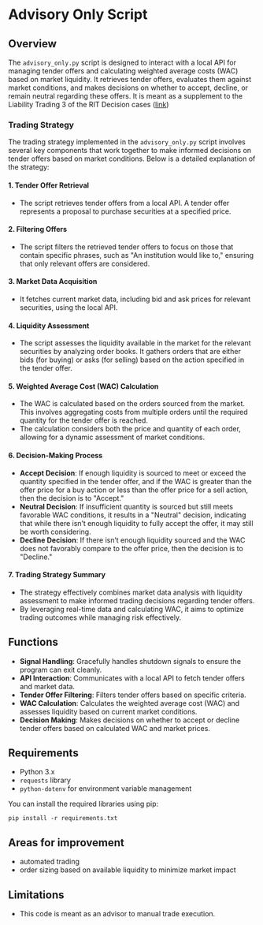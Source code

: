 # Advisory Only Script

## Overview

The `advisory_only.py` script is designed to interact with a local API for managing tender offers and calculating weighted average costs (WAC) based on market liquidity. It retrieves tender offers, evaluates them against market conditions, and makes decisions on whether to accept, decline, or remain neutral regarding these offers. It is meant as a supplement to the Liability Trading 3 of the RIT Decision cases ([link](https://inside.rotman.utoronto.ca/financelab/rit-decision-cases/))


### Trading Strategy


The trading strategy implemented in the `advisory_only.py` script involves several key components that work together to make informed decisions on tender offers based on market conditions. Below is a detailed explanation of the strategy:

#### 1. **Tender Offer Retrieval**
   - The script retrieves tender offers from a local API. A tender offer represents a proposal to purchase securities at a specified price.

#### 2. **Filtering Offers**
   - The script filters the retrieved tender offers to focus on those that contain specific phrases, such as "An institution would like to," ensuring that only relevant offers are considered.

#### 3. **Market Data Acquisition**
   - It fetches current market data, including bid and ask prices for relevant securities, using the local API.

#### 4. **Liquidity Assessment**
   - The script assesses the liquidity available in the market for the relevant securities by analyzing order books. It gathers orders that are either bids (for buying) or asks (for selling) based on the action specified in the tender offer.

#### 5. **Weighted Average Cost (WAC) Calculation**
   - The WAC is calculated based on the orders sourced from the market. This involves aggregating costs from multiple orders until the required quantity for the tender offer is reached.
   - The calculation considers both the price and quantity of each order, allowing for a dynamic assessment of market conditions.

#### 6. **Decision-Making Process**
   - **Accept Decision**: If enough liquidity is sourced to meet or exceed the quantity specified in the tender offer, and if the WAC is greater than the offer price for a buy action or less than the offer price for a sell action, then the decision is to "Accept."
   - **Neutral Decision**: If insufficient quantity is sourced but still meets favorable WAC conditions, it results in a "Neutral" decision, indicating that while there isn’t enough liquidity to fully accept the offer, it may still be worth considering.
   - **Decline Decision**: If there isn’t enough liquidity sourced and the WAC does not favorably compare to the offer price, then the decision is to "Decline."

#### 7. **Trading Strategy Summary**
   - The strategy effectively combines market data analysis with liquidity assessment to make informed trading decisions regarding tender offers.
   - By leveraging real-time data and calculating WAC, it aims to optimize trading outcomes while managing risk effectively.
## Functions

- **Signal Handling**: Gracefully handles shutdown signals to ensure the program can exit cleanly.
- **API Interaction**: Communicates with a local API to fetch tender offers and market data.
- **Tender Offer Filtering**: Filters tender offers based on specific criteria.
- **WAC Calculation**: Calculates the weighted average cost (WAC) and assesses liquidity based on current market conditions.
- **Decision Making**: Makes decisions on whether to accept or decline tender offers based on calculated WAC and market prices.


## Requirements

- Python 3.x
- `requests` library
- `python-dotenv` for environment variable management

You can install the required libraries using pip:

`pip install -r requirements.txt`


## Areas for improvement
* automated trading
* order sizing based on available liquidity to minimize market impact

## Limitations
* This code is meant as an advisor to manual trade execution.
